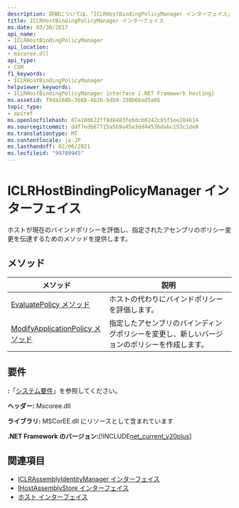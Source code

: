 ```yaml
---
description: 詳細については、「ICLRHostBindingPolicyManager インターフェイス」を参照してください。
title: ICLRHostBindingPolicyManager インターフェイス
ms.date: 03/30/2017
api_name:
- ICLRHostBindingPolicyManager
api_location:
- mscoree.dll
api_type:
- COM
f1_keywords:
- ICLRHostBindingPolicyManager
helpviewer_keywords:
- ICLRHostBindingPolicyManager interface [.NET Framework hosting]
ms.assetid: f9da168b-366b-4b2b-bdb9-330b6bad5a6b
topic_type:
- apiref
ms.openlocfilehash: 07a18d622ff8d8483fe6dcb0242cb5f1ee284b14
ms.sourcegitcommit: ddf7edb67715a5b9a45e3dd44536dabc153c1de0
ms.translationtype: MT
ms.contentlocale: ja-JP
ms.lasthandoff: 02/06/2021
ms.locfileid: "99789945"
---
```

# <a name="iclrhostbindingpolicymanager-interface"></a>ICLRHostBindingPolicyManager インターフェイス

ホストが現在のバインドポリシーを評価し、指定されたアセンブリのポリシー変更を伝達するためのメソッドを提供します。  
  
## <a name="methods"></a>メソッド  
  
|メソッド|説明|  
|------------|-----------------|  
|[EvaluatePolicy メソッド](iclrhostbindingpolicymanager-evaluatepolicy-method.md)|ホストの代わりにバインドポリシーを評価します。|  
|[ModifyApplicationPolicy メソッド](iclrhostbindingpolicymanager-modifyapplicationpolicy-method.md)|指定したアセンブリのバインディングポリシーを変更し、新しいバージョンのポリシーを作成します。|  
  
## <a name="requirements"></a>要件  

 **:**「[システム要件](../../get-started/system-requirements.md)」を参照してください。  
  
 **ヘッダー:** Mscoree.dll  
  
 **ライブラリ:** MSCorEE.dll にリソースとして含まれています  
  
 **.NET Framework のバージョン:**[!INCLUDE[net_current_v20plus](../../../../includes/net-current-v20plus-md.md)]  
  
## <a name="see-also"></a>関連項目

- [ICLRAssemblyIdentityManager インターフェイス](iclrassemblyidentitymanager-interface.md)
- [IHostAssemblyStore インターフェイス](ihostassemblystore-interface.md)
- [ホスト インターフェイス](hosting-interfaces.md)
